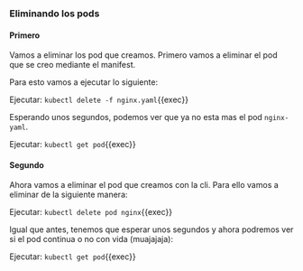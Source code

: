 
### Eliminando los pods

#### Primero

Vamos a eliminar los pod que creamos. Primero vamos a eliminar el pod que se creo mediante el manifest.

Para esto vamos a ejecutar lo siguiente:

Ejecutar: `kubectl delete -f nginx.yaml`{{exec}}

Esperando unos segundos, podemos ver que ya no esta mas el pod `nginx-yaml`.

Ejecutar: `kubectl get pod`{{exec}}


#### Segundo

Ahora vamos a eliminar el pod que creamos con la cli. Para ello vamos a eliminar de la siguiente manera:

Ejecutar: `kubectl delete pod nginx`{{exec}}

Igual que antes, tenemos que esperar unos segundos y ahora podremos ver si el pod continua o no con vida (muajajaja):

Ejecutar: `kubectl get pod`{{exec}}
